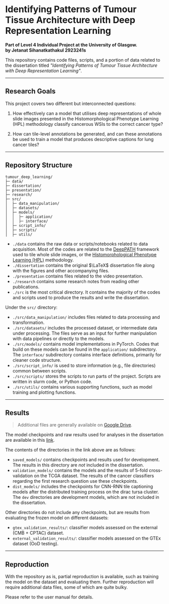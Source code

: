 # Identifying Patterns of Tumour Tissue Architecture with Deep Representation Learning

**Part of Level 4 Individual Project at the University of Glasgow.** \
**by Jetanat Sihanatkathakul 2923241s**

This repository contains code files, scripts, and a portion of data related to the
dissertation titled _"Identifying Patterns of Tumour Tissue Architecture 
with Deep Representation Learning"_.

---
## Research Goals
This project covers two different but interconnected questions:
1. How effectively can a model that utilises deep representations of whole slide images presented in the Histomorphological Phenotype Learning (HPL) 
methodology classify cancerous WSIs to the correct cancer type?

2. How can tile-level annotations be generated, and can these annotations be used to train a
model that produces descriptive captions for lung cancer tiles?

---

## Repository Structure

```
tumour_deep_learning/                       
├─ data/                         
├─ dissertation/
├─ presentation/
├─ research/
├─ src/
│  ├─ data_manipulation/
│  ├─ datasets/
│  ├─ models/
│  │  ├─ application/
│  │  ├─ interface/
│  ├─ script_info/
│  ├─ scripts/
│  ├─ utils/
```

* `./data` contains the raw data or scripts/notebooks related to data acquisition.
Most of the codes are related to the [DeepPATH](https://github.com/ncoudray/DeepPATH) framework 
used to tile whole slide images, or the [Histomorphological Phenotype Learning (HPL)](https://github.com/AdalbertoCq/Histomorphological-Phenotype-Learning/tree/master)
methodology.
* `./dissertation` contains the original $\LaTeX$ dissertation file along with
the figures and other accompanying files.
* `./presentation` contains files related to the video presentation.
* `./research` contains some research notes from reading other publications.
* `./src` is the most critical directory. It contains the majority of the codes and scripts used to
produce the results and write the dissertation.

Under the `src/` directory:
* `./src/data_manipulation/` includes files related to data processing and transformation.
* `./src/datasets/` includes the processed dataset, or intermediate data under processing. The files serve as an input for
further manipulation with data pipelines or directly to the models.
* `./src/models/` contains model implementations in PyTorch. Codes that build on these models can be found
in the `application/` subdirectory. The `interface/` subdirectory contains interface definitions, primarily for cleaner code structure.
* `./src/script_info/` is used to store information (e.g., file directories) common between scripts.
* `./src/scripts/` stores the scripts to run parts of the project. Scripts are written in slurm code, or Python code.
* `./src/utils/` contains various supporting functions, such as model training and plotting functions.

---

## Results

> Additional files are generally available on [Google Drive](https://drive.google.com/drive/folders/1Mr_wf4Xu57bDxAumkZ4_uaK4q_x9QKRQ?usp=sharing).

The model checkpoints and raw results used for analyses in the dissertation
are available in this [link](https://drive.google.com/drive/folders/18rlcH_Hv0qdwBbuw2ss50W5F4CKC6I-z?usp=share_link).

The contents of the directories in the link above are as follows:
* `saved_models/` contains checkpoints and results used for development. The results in this directory
are *not* included in the dissertation.
* `validation_models/` contains the models and the results of 5-fold cross-validation on the TCGA dataset.
The results of the cancer classifiers regarding the first research question use these checkpoints.
* `dist_models/` includes the checkpoints for CNN-RNN tile captioning models after the distributed training process
on the dirac tursa cluster. The `dev` directories are development models, which are not included in the dissertation.

Other directories do not include any checkpoints, but are results from evaluating the frozen model on different datasets:
* `gtex_validation_results/`: classifier models assessed on the external (CMB + CPTAC) dataset.
* `external_validation_results/`: classifier models assessed on the GTEx dataset (OoD testing).

---

## Reproduction

With the repository as is, partial reproduction is available, such as training the model on the dataset and evaluating them.
Further reproduction will require additional data files, some of which are quite bulky. 

Please refer to the user manual for details.


